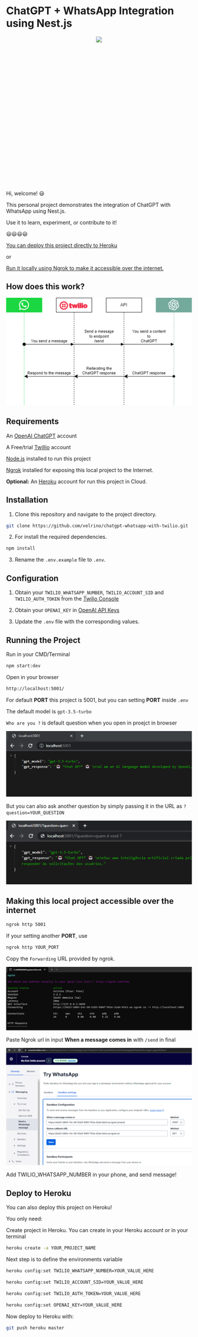 
# ChatGPT + WhatsApp Integration using Nest.js

<p align="center">
  <img src="/documentation/video.gif" style="min-height: 400px; max-height: 400px;"/>
</p>

Hi, welcome! 😃

This personal project demonstrates the integration of ChatGPT with WhatsApp using Nest.js.

Use it to learn, experiment, or contribute to it! 

😃😃😃😃

[You can deploy this project directly to Heroku](#heroku) 

or

[Run it locally using Ngrok to make it accessible over the internet.](#local)


## How does this work?

<p align="center">
  <img src="/documentation/images/ChatGPT + WhatsApp Integration using Nest.js.jpg"/>
</p>

## Requirements

An [OpenAI ChatGPT](https://chat.openai.com/chat) account

A Free/trial [Twillio](https://console.twilio.com/us1/develop/sms/try-it-out/whatsapp-learn) account

[Node.js](https://nodejs.org/) installed to run this project
  
[Ngrok](https://ngrok.com/download) installed for exposing this local project to the Internet.

**Optional:** An [Heroku](https://www.heroku.com/) account for run this project in Cloud.

<a id="local"></a>
## Installation

1.  Clone this repository and navigate to the project directory.

```bash
git clone https://github.com/velrino/chatgpt-whatsapp-with-twilio.git
```

2. For install the required dependencies.
```bash
npm install
```

3.  Rename the `.env.example` file to `.env`.


## Configuration

1. Obtain your `TWILIO_WHATSAPP_NUMBER`, `TWILIO_ACCOUNT_SID` and `TWILIO_AUTH_TOKEN` from the [Twilio Console](https://console.twilio.com/us1/develop/sms/try-it-out/whatsapp-learn)

2. Obtain your `OPENAI_KEY` in [OpenAI API Keys](https://platform.openai.com/account/api-keys)

3. Update the `.env` file with the corresponding values.

## Running the Project

Run in your CMD/Terminal
```bash
npm start:dev
```

Open in your browser
```bash
http://localhost:5001/
```

For default **PORT** this project is 5001, but you can setting **PORT** inside `.env`

The default model is ``gpt-3.5-turbo``

 ``Who are you ?`` is default question when you open in proejct in browser

<p align="center">
  <img src="/documentation/images/running-localhost.png" />
</p>

But you can also ask another question by simply passing it in the URL as `?question=YOUR_QUESTION`

<p align="center">
  <img src="/documentation/images/running-localhost-2.png" />
</p>

## Making this local project accessible over the internet
```bash
ngrok http 5001
```

If your setting another **PORT**, use

```bash
ngrok http YOUR_PORT
```

Copy the `Forwarding` URL provided by ngrok.

<p align="center">
  <img src="/documentation/images/running-ngrok.png" />
</p>

Paste Ngrok url in input **When a message comes in** with `/send` in final

<p align="center">
  <img src="/documentation/images/settting-twilio-ngrok.png" />
</p>

Add TWILIO_WHATSAPP_NUMBER in your phone, and send message!

<a id="heroku"></a>
## Deploy to Heroku

You can also deploy this project on Heroku!

You only need:

Create project in Heroku. You can create in your Heroku account or in your terminal
```bash
heroku create -a YOUR_PROJECT_NAME
```

Next step is to define the environments variable

```bash
heroku config:set TWILIO_WHATSAPP_NUMBER=YOUR_VALUE_HERE
```

```bash
heroku config:set TWILIO_ACCOUNT_SID=YOUR_VALUE_HERE
```

```bash
heroku config:set TWILIO_AUTH_TOKEN=YOUR_VALUE_HERE
```
```bash
heroku config:set OPENAI_KEY=YOUR_VALUE_HERE
```

Now deploy to Heroku with:

```bash
git push heroku master
```